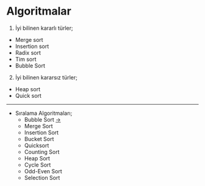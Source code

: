 # Algoritmalar

1. İyi bilinen kararlı türler;
 * Merge sort
 * Insertion sort
 * Radix sort
 * Tim sort
 * Bubble Sort
2. İyi bilinen kararsız türler;
 * Heap sort
 * Quick sort

<hr></hr>

* Sıralama Algoritmaları;
  - Bubble Sort [->](https://github.com/rabiayilmazz/SortingAlgorithms/BubbleSort) 
  - Merge Sort
  - Insertion Sort
  - Bucket Sort
  - Quicksort 
  - Counting Sort 
  - Heap Sort
  - Cycle Sort 
  - Odd-Even Sort 
  - Selection Sort

